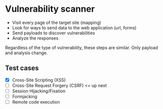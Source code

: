 # Vulnerability scanner

* Visit every page of the target site (mapping)
* Look for ways to send data to the web application (url, forms)
* Send payloads to discover vulnerabilities
* Analyze the responses

Regardless of the type of vulnerability, these steps are similar. Only payload and analysis change.

## Test cases

- [X] Cross-Site Scripting (XSS)
- [ ] Cross-Site Request Forgery (CSRF) <= up next
- [ ] Session Hijacking/Fixation
- [ ] Formjacking
- [ ] Remote code execution